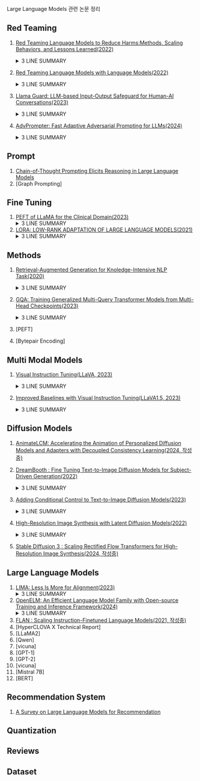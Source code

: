 Large Language Models 관련 논문 정리

## Red Teaming

1. [Red Teaming Language Models to Reduce Harms:Methods, Scaling Behaviors, and Lessons Learned(2022)](papers/Red_Teaming_Language_Models_to_Reduce_Harms/contents.md)
    <details>
    <summary>3 LINE SUMMARY</summary>
    - AI가 편견, 공격적 출력, 개인정보 유출 등 다양한 해로운 행동을 생성할 수 있기 때문에 레드팀을 활용함<br>
    - Plane LM, Prompted LM, Rejection Sampling, Reinforcement Learning 등 모델 크기와 모델 형태에 따라 공격 성공률 측정<br>
    - 언어모델이 생성할 수 있는 해로운 출력을 식별하고, 완화하기 위하여 레드팀 활동은 중요함
    </details>

2. [Red Teaming Language Models with Language Models(2022)](papers/Red_Teaming_Language_Models_with_Language_Models/contents.md)
    <details>
    <summary>3 LINE SUMMARY</summary>
    - 인간 주석자는 비용이 많이 들고 다양성에서 제한이 있음<br>
    - Red LM을 검증하기 위하여 Zero-Shot, Few-Shot, Supervised Learning, Reinforcement Learinig 등 다양한 환경에서 테스트<br>
    - 레드 팀은 인간보다 먼저 테스트 할 수 있으며 Red LM은 LM를 안전하게 만들 수 있으며, 인간보다 여러 유형의 유해한 행동을 사전에 식별할 수 있음
    </details>
    
3. [Llama Guard: LLM-based Input-Output Safeguard for Human-AI Conversations(2023)](papers/Llama%20Guard/contents.md)
    <details>
    <summary>3 LINE SUMMARY</summary>
    - Perspective API, OpenAI Content Moderation API, Azure Content Safety API 등 Moderation API 등은 제공된 부분에 대해서만 분류하므로 원하는 상황에 맞게 적용하기 어렵고, 파인 튜닝할 수 없음<br>
    - Llama2-7b를 기반으로 하며, 특정 안전 위험 분류(taxonomy)에 따라 라벨링된 데이터에 대해 지시 기반 튜닝(instruction-tuned) 적용<br>
    - 성능 평가 결과, LLM 기반의 입출력 보호모델은 기존 Contents Moderation Tools보다 우수한 성능을 보였으며, ToxicChat과 OpenAI moderation dataset에서도 강력한 성능을 입증하였음
    </details>

4. [AdvPrompter: Fast Adaptive Adversarial Prompting for LLMs(2024)](./papers/AdvPrompter/contents.md)
    <details>
    <summary>3 LINE SUMMARY</summary>
    - 자동으로 Adversarial Prompt를 생성하는 방법인 언어모델 AdvPrompter 개발<br>
    - AdvPrompter가 대상 LLM에 대한 공격을 시도할 때, 다양하고 자연스러운 적대적 접미사를 신속하게 생성할 수 있도록 설계되었고, 이 과정은 기울기 정보 없이도(Black Box 조건에사도) 공격이 가능함.<br>
    - AdvPrompter가 생성하는 적대적 프롬프트는 일관성 있고, 인간이 읽을 수 있는 자연어로, 난해도 기반 필터에 의해 감지되지 않으며, LLM의 안전성 향상을 위한 훈련 데이터로도 활용될 수 있음.
    </details>

## Prompt

1. [Chain-of-Thought Prompting Elicits Reasoning in Large Language Models](papers/CoT.md)
2. [Graph Prompting]

## Fine Tuning

1. [PEFT of LLaMA for the Clinical Domain(2023)](papers/PEFT%20of%20LLaMA%20for%20the%20Clinical%20Domain/contents.md)
    <details>
    <summary>3 LINE SUMMARY</summary>
    - 임상 의료와 같은 특수한 분야에서는 LLM의 성능이 떨어지는 경향이 있음. 이를 PEFT를 활용하여 해결하고자 함<br>
    - Downstram Task에 대해서 Adapter Tuning, LoRA, Prefix Tuning, P-Tuning, Prompt Tuning 등 비교<br>
    - Clinical LLaMA-LoRA와 Downstream LLaMA-LoRA를 활용한 두 단계 PEFT 프레임워크를 제안하여, 각 Downstram Task에서 높은 성능을 달성
    </details>
2. [LORA: LOW-RANK ADAPTATION OF LARGE LANGUAGE MODELS(2021)](papers/LoRA/contents.md)
    <details>
    <summary>3 LINE SUMMARY</summary>
    - 파인 튜닝을 위해선 모든 매개변수를 업데이트 하였으나 모델이 커질수록 많은 리소스를 요구하기에 매우 비실용적이고, 이를 해결하기 위해 LoRA라는 방법을 제안<br>
    - 이 방법은 Transformer 계층에 Low Rank Matrix를 주입함으로서 사전 훈련된 가중치는 고정하고, 변경될 가중치만을 학습하여 매개변수 수를 현저히 줄일 수 있음<br>
    - Fine Tuning(Last 2 Layer), BiFit, Prefix-layer tuning, Prefix-embedding tuning, Adapter tuning등 다양한 방법과 비교했을 때 적은 파라미터를 학습하고도 성능은 유지되거나, 좋은 것을 확인<br>
    </details>



## Methods

1. [Retrieval-Augmented Generation for Knoledge-Intensive NLP Task(2020)](./papers/Retrieval-Augmented%20Generation%20for%20Knowledge-Intensive%20NLP%20Tasks/contents.md)
    <details>
    <summary>3 LINE SUMMARY</summary>
    - 학습되지 않은 데이터에 엑세스 할 수 있는 생성 모델을 제시함<br>
    - 사람들은 학습된 모델의 생성보다 RAG 생성을 더 선호하였음<br>
    - 검색 인덱스를 교체하여 재교육 없이 모델을 업데이트 할 수 있는 방법을 설명함
    </details>

2. [GQA: Training Generalized Multi-Query Transformer Models from Multi-Head Checkpoints(2023)](./papers/GQA/contents.md)
    <details>
    <summary>3 LINE SUMMARY</summary>
    - MHA에서 메모리를 많이 사용하여 병목현상이 발생. 이러한 문제를 해결하기 위해 MQA이 도입되었지만, 품질 저하와 훈련 불안정성을 초래할 수 있음.<br>
    - GQA는 MQA와 MHA의 중간 형태로 파라미터를 조절하여 MHA 또는 MQA와 동일하게 만들 수 있음<br>
    - GQA는 MQA의 속도 이점과 MHA의 품질 이점을 결합하여, 더 적은 메모리와 연산 량으로 거의 동일한 품질을 달성.
    </details>

3. [PEFT]
4. [Bytepair Encoding] 

## Multi Modal Models

1. [Visual Instruction Tuning(LLaVA, 2023)](./papers/LLaVA/contents.md)
    <details>
    <summary>3 LINE SUMMARY</summary>
    - 기존의 모델은 언어모델 따로, 비전 모델 따로 있어서 각 모델은 Downstream Task에 단일 모델로서 과제를 해결하지만, 사용자 지시에 대한 상호작용성이 제한됨<br>
    - LLaVA라는 Multimodal 모델 개발. GPT-4를 이용해 COCO dataset에 대해서 대화, 세부 특징, 추론 등의 영역을 포함하는 Instruction Following Data를 생성하고, 평가 벤치마크를 구축<br>
    - 실험 결과 LLaVA는 GPT-4와 비슷한 수준의 멀티모달 대화 성능을 보여줌
    </details>

2. [Improved Baselines with Visual Instruction Tuning(LLaVA1.5, 2023)](./papers/LLaVA1.5/contents.md)
    <details>
    <summary>3 LINE SUMMARY</summary>
    - LLaVA는 Visual Instruct Tuning에서 뛰어난 능력을 보이지만 짧은 형식의 답변을 필요로 하는 학술적 벤치마크에서는 다소 부족한 부분이 존재함<br>
    - LLaVA의 Vision-Language Connector를 Linear Projection에서 MLP로 바꿔서 표현력을 향상시켰으며, OCR 및 영역 수준 인식을 위한 데이터셋을 추가하였고, 입력 이미지 해상도를 높여 모델이 이미지의 세부사항을 명확히 볼 수 있도록 하였으며 LLM을 13B로 확장하는 방식으로 모델 성능을 향상시킴<br>
    - LLaVA-1.5는 12개의 벤치마크 중 11개에서 최고 성능을 기록. 다른 방법들과 비교했을 때 훨씬 적은 사전 훈련 및 명령어 튜닝 데이터를 사용. Visual Instruction Tuning이 LMM의 성능 향상에 중요한 역할을 한다는 것을 시사하며, 대규모 사전 훈련이 필수적이라는 기존의 믿음에 의문을 제기
    </details>

## Diffusion Models

1. [AnimateLCM: Accelerating the Animation of Personalized Diffusion Models and Adapters with Decoupled Consistency Learning(2024, 작성중)](./papers/AnimateLCM/contents.md)

2. [DreamBooth : Fine Tuning Text-to-Image Diffusion Models for Subject-Driven Generation(2022)](./papers/Dreambooth/contents.md)
    <details>
    <summary>3 LINE SUMMARY</summary>
    - Text-2-Image 모델은 특정 이미지의 외관을 모방하고 이를 다양한 맥락에서 새로운 형태로 합성하는 능력이 부족함</br>
    - 소수의 참조 이미지에 대해 피사체에 대한 Unique Identifier, Class Noun, Class Discription, Context Discription 등을 추가하여 학습. Unique Identifier는 기존 임베딩과 분리해야 하기 때문에 기존 단어를 사용하면 안됨</br>
    - Subject Recontextualization, Text-Guided View Synthesis, and Artistic Rendering 등 이전에는 불가능했던 여러 작업을 수행하며, 피사체의 주요 특징을 보존할 수 있음
    </details>

3. [Adding Conditional Control to Text-to-Image Diffusion Models(2023)](./papers/ControlNet/contents.md)
    <details>
    <summary>3 LINE SUMMARY</summary>
    - 이미지의 공간적인 특징 표현에 한계가 있어서 원하는 이미지를 생성하기 위해서는 프롬프트를 여러 번 수정하고 결과를 확인하며 재수정 하는 과정이 필요함.</br>
    - 훈련 중 유해한 노이즈가 모델에 영향을 미치지 않도록 초기 가중치가 0인 2개의 Zero Convolution Layer를 사용하여 계산된 Feature map을 원래 모델의 아웃풋 Feature map에 더해주는 방식으로 백본 모델을 보호함.</br>
    - Canny Edge, Depth, Segmentation, Human Pose 등 다양한 조건에서 ControlNet은 Stable Diffusion 모델에서 고품질 이미지를 생성할 수 있으며, 사용자 평가, 산업 모델과의 비교 등에서 좋은 평가
    </details>

4. [High-Resolution Image Synthesis with Latent Diffusion Models(2022)](./papers/StableDiffusion/contents.md)
    <details>
    <summary>3 LINE SUMMARY</summary>
    - 기존의 이미지 생성을 위한 Diffusion Model은 주로 Pixel Space에서 동작하여 많은 계산과정이 필요하였음. 이를 해결하기 위해 Latent Space에서 Diffusion Model을 적용하는 방법을 제안함</br>
    - 이미지를 오토인코더를 통해서 잠재 공간으로 다운샘플링 하고, 여기에 점진적으로 노이즈를 추가한 후 U Net을 통해 제거하는 과정을 저친 후 다시 원본 이미지로 디코딩하여 재구성하는 방식<br>
    - 인패인팅, 이미지 생성, 이미지 합성, 업스케일링 등에서 GAN 등의 기존 모델과 비교했을 때 최첨단 성능을 달성하면서 계산량은 줄어듬
    </details>

5. [Stable Diffusion 3 : Scaling Rectified Flow Transformers for High-Resolution Image Synthesis(2024, 작성중)](./papers/StableDiffusion3/contents.md)

## Large Language Models

1. [LIMA: Less Is More for Alignment(2023)](./papers/LIMA/contents.md)
    <details>
    <summary>3 LINE SUMMARY</summary>
    - 기존의 조정 방법은 상당한 계산 비용과 특수 데이터를 필요로 하며, GPT 수준의 성능을 달성하기 위해 많은 자원을 요구함<br>
    - 연구진은 65B 파라미터의 LLaMa 언어 모델을 1,000개의 세심하게 큐레이션된 프롬프트와 응답으로만 튜닝하여 성능 향상을 이뤄냄<br>
    - 지식의 대부분을 사전 훈련 과정에서 습득하고, 제한된 지시 학습 데이터만으로도 높은 품질의 출력을 생성할 수 있음을 시사함
    </details>
2. [OpenELM: An Efficient Language Model Family with Open-source Training and Inference Framework(2024)](./papers/OpenELM/contents.md)
    <details>
    <summary>3 LINE SUMMARY</summary>
    - OpenELM은 0.27B, 0.45B, 1.08B, 3.04B 모델을 오픈으로 공개<br>
    - Transformer 모델 내에서 파라미터가 균일하게 할당되어 비효율이 발생하는데, 이를 Layer-wise scaling 을 사용하여 파라미터를 효율적으로 할당함으로써 기존 모델보다 향상된 정확도를 달성.<br>
    - 사전학습 데이터를 절반 사용하면서도 OLMo에 비해 더 높은 정확도를 달성하였지만 토큰 생성 속도는 LayerNorm을 사용하는 OLMo 모델에 비하여 RMSNorm 을 사용하는 OpenELM가 느림.
    </details>
3. [FLAN : Scaling Instruction-Finetuned Language Models(2021, 작성중)](./papers/Flan/contents.md)
4. [HyperCLOVA X Technical Report]
5. [LLaMA2]
6. [Qwen]
7. [vicuna]
8. [GPT-1]
9. [GPT-2]
10. [vicuna]
11. [Mistral 7B]
12. [BERT]

## Recommendation System

1. [A Survey on Large Language Models for Recommendation](papers/A_Survey_on_LLMs_for_Recommendation.md)

## Quantization

## Reviews

## Dataset